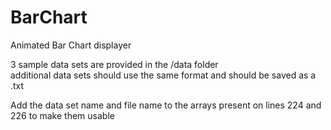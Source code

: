 # BarChart
Animated Bar Chart displayer

3 sample data sets are provided in the /data folder  
additional data sets should use the same format and should be saved as a .txt  

Add the data set name and file name to the arrays present on lines 224 and 226 to make them usable
